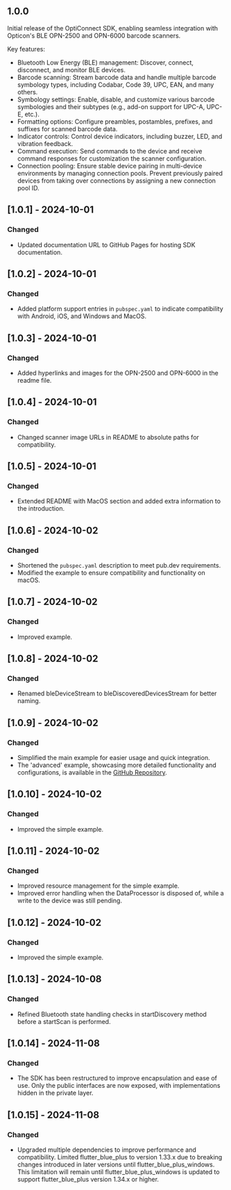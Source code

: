 ## 1.0.0

Initial release of the OptiConnect SDK, enabling seamless integration with Opticon's BLE OPN-2500 and OPN-6000 barcode scanners.

Key features:

-  Bluetooth Low Energy (BLE) management: Discover, connect, disconnect, and monitor BLE devices.
-  Barcode scanning: Stream barcode data and handle multiple barcode symbology types, including Codabar, Code 39, UPC, EAN, and many others.
-  Symbology settings: Enable, disable, and customize various barcode symbologies and their subtypes (e.g., add-on support for UPC-A, UPC-E, etc.).
-  Formatting options: Configure preambles, postambles, prefixes, and suffixes for scanned barcode data.
-  Indicator controls: Control device indicators, including buzzer, LED, and vibration feedback.
-  Command execution: Send commands to the device and receive command responses for customization the scanner configuration.
-  Connection pooling: Ensure stable device pairing in multi-device environments by managing connection pools. Prevent previously paired devices from taking over connections by assigning a new connection pool ID.

## [1.0.1] - 2024-10-01

### Changed

-  Updated documentation URL to GitHub Pages for hosting SDK documentation.

## [1.0.2] - 2024-10-01

### Changed

-  Added platform support entries in `pubspec.yaml` to indicate compatibility with Android, iOS, and Windows and MacOS.

## [1.0.3] - 2024-10-01

### Changed

-  Added hyperlinks and images for the OPN-2500 and OPN-6000 in the readme file.

## [1.0.4] - 2024-10-01

### Changed

-  Changed scanner image URLs in README to absolute paths for compatibility.

## [1.0.5] - 2024-10-01

### Changed

-  Extended README with MacOS section and added extra information to the introduction.

## [1.0.6] - 2024-10-02

### Changed

-  Shortened the `pubspec.yaml` description to meet pub.dev requirements.
-  Modified the example to ensure compatibility and functionality on macOS.

## [1.0.7] - 2024-10-02

### Changed

-  Improved example.

## [1.0.8] - 2024-10-02

### Changed

-  Renamed bleDeviceStream to bleDiscoveredDevicesStream for better naming.

## [1.0.9] - 2024-10-02

### Changed

-  Simplified the main example for easier usage and quick integration.
-  The 'advanced' example, showcasing more detailed functionality and configurations, is available in the [GitHub Repository](https://github.com/OpticonOSEDevelopment/opticonnect_sdk_flutter).

## [1.0.10] - 2024-10-02

### Changed

-  Improved the simple example.

## [1.0.11] - 2024-10-02

### Changed

-  Improved resource management for the simple example.
-  Improved error handling when the DataProcessor is disposed of, while a write to the device was still pending.

## [1.0.12] - 2024-10-02

### Changed

-  Improved the simple example.

## [1.0.13] - 2024-10-08

### Changed

-  Refined Bluetooth state handling checks in startDiscovery method before a startScan is performed.

## [1.0.14] - 2024-11-08

### Changed

-  The SDK has been restructured to improve encapsulation and ease of use. Only the public interfaces are now exposed, with implementations hidden in the private layer.

## [1.0.15] - 2024-11-08

### Changed

-  Upgraded multiple dependencies to improve performance and compatibility.
   Limited flutter_blue_plus to version 1.33.x due to breaking changes introduced in later versions until flutter_blue_plus_windows. This limitation will remain until flutter_blue_plus_windows is updated to support flutter_blue_plus version 1.34.x or higher.
